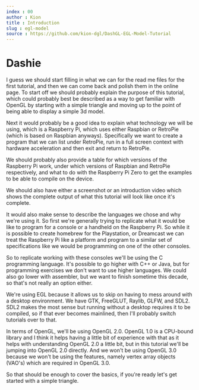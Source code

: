```yaml
---
index : 00
author : Kion
title : Introduction
slug : egl-model
source : https://github.com/kion-dgl/DashGL-EGL-Model-Tutorial
---
```

# Dashie

I guess we should start filling in what we can for the read me files for the
first tutorial, and then we can come back and polish them in the online page.
To start off we should probably explain the purpose of this tutorial, which
could probably best be described as a way to get familiar with OpenGL by starting
with a simple triangle and moving up to the point of being able to display a
simple 3d model.  

Next it would probably be a good idea to explain what technology we will be
using, which is a Raspberry Pi, which uses either Raspbian or RetroPie (which
is based on Raspbian anyways). Specifically we want to create a program that we
can list under RetroPie, run in a full screen context with hardware acceleration
and then exit and return to RetroPie.

We should probably also provide a table for which versions of the Raspberry Pi
work, under which versions of Raspbian and RetroPie respectively, and what to do
with the Raspberry Pi Zero to get the examples to be able to compile on the 
device. 

We should also have either a screenshot or an introduction video which shows the
complete output of what this tutorial will look like once it's complete.

It would also make sense to describe the languages we chose and why we're using
it. So first we're generally trying to replicate what it would be like to program
for a console or a handheld on the Raspberry Pi. So while it is possible to create
homebrew for the Playstation, or Dreamcast we can treat the Raspberry Pi like a
platform and program to a similar set of specifications like we would be programming
on one of the other consoles.

So to replicate working with these consoles we'll be using the C programming language.
It's possible to go higher with C++ or Java, but for programming exercises we 
don't want to use higher languages. We could also go lower with assembler, but we
want to finish sometime this decade, so that's not really an option either.

We're using EGL because it allows us to skip on having to mess around with a
desktop environment. We have GTK, FreeGLUT, Raylib, GLFW, and SDL2. SDL2 makes the
most sense but running without a desktop requires it to be compiled, so if that
ever becomes mainlined, then I'll probably switch tutorials over to that.

In terms of OpenGL, we'll be using OpenGL 2.0. OpenGL 1.0 is a CPU-bound library
and I think it helps having a little bit of experience with that as it helps with
understanding OpenGL 2.0 a little bit, but in this tutorial we'll be jumping into
OpenGL 2.0 directly. And we won't be using OpenGL 3.0 because we won't be using
the features, namely vertex array objects (VAO's) which are required in OpenGL 3.0.

So that should be enough to cover the basics, if you're ready let's get started 
with a simple triangle.

